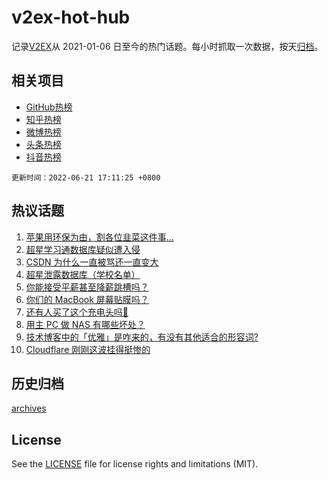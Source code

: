 # v2ex-hot-hub

 记录[V2EX](https://www.v2ex.com/)从 2021-01-06 日至今的热门话题。每小时抓取一次数据，按天[归档](archives)。
 
 ## 相关项目

- [GitHub热榜](https://github.com/lonnyzhang423/github-hot-hub)
- [知乎热榜](https://github.com/lonnyzhang423/zhihu-hot-hub)
- [微博热榜](https://github.com/lonnyzhang423/weibo-hot-hub)
- [头条热榜](https://github.com/lonnyzhang423/toutiao-hot-hub)
- [抖音热榜](https://github.com/lonnyzhang423/douyin-hot-hub)


 `更新时间：2022-06-21 17:11:25 +0800`

## 热议话题

1. [苹果用环保为由，割各位韭菜这件事…](https://www.v2ex.com/t/861044)
1. [超星学习通数据库疑似遭入侵](https://www.v2ex.com/t/861016)
1. [CSDN 为什么一直被骂还一直变大](https://www.v2ex.com/t/860940)
1. [超星泄露数据库（学校名单）](https://www.v2ex.com/t/861101)
1. [你能接受平薪甚至降薪跳槽吗？](https://www.v2ex.com/t/861063)
1. [你们的 MacBook 屏幕贴膜吗？](https://www.v2ex.com/t/861095)
1. [还有人买了这个充电头吗🐶](https://www.v2ex.com/t/861035)
1. [用主 PC 做 NAS 有哪些坏处？](https://www.v2ex.com/t/860922)
1. [技术博客中的「优雅」是咋来的，有没有其他适合的形容词?](https://www.v2ex.com/t/861048)
1. [Cloudflare 刚刚这波挂得挺惨的](https://www.v2ex.com/t/861133)

## 历史归档

[archives](archives)

## License

See the [LICENSE](LICENSE) file for license rights and limitations (MIT).
